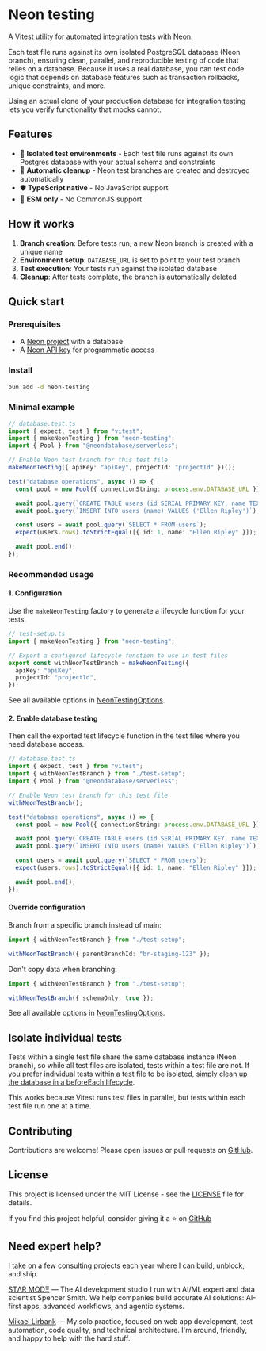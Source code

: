 # Neon testing

A Vitest utility for automated integration tests with [Neon](https://neon.com/).

Each test file runs against its own isolated PostgreSQL database (Neon branch), ensuring clean, parallel, and reproducible testing of code that relies on a database. Because it uses a real database, you can test code logic that depends on database features such as transaction rollbacks, unique constraints, and more.

Using an actual clone of your production database for integration testing lets you verify functionality that mocks cannot.

## Features

- 🔄 **Isolated test environments** - Each test file runs against its own Postgres database with your actual schema and constraints
- 🧹 **Automatic cleanup** - Neon test branches are created and destroyed automatically
- 🛡️ **TypeScript native** - No JavaScript support
- 🎯 **ESM only** - No CommonJS support

## How it works

1. **Branch creation**: Before tests run, a new Neon branch is created with a unique name
1. **Environment setup**: `DATABASE_URL` is set to point to your test branch
1. **Test execution**: Your tests run against the isolated database
1. **Cleanup**: After tests complete, the branch is automatically deleted

## Quick start

### Prerequisites

- A [Neon project](https://console.neon.tech/app/projects) with a database
- A [Neon API key](https://neon.tech/docs/manage/api-keys) for programmatic access

### Install

```bash
bun add -d neon-testing
```

### Minimal example

```typescript
// database.test.ts
import { expect, test } from "vitest";
import { makeNeonTesting } from "neon-testing";
import { Pool } from "@neondatabase/serverless";

// Enable Neon test branch for this test file
makeNeonTesting({ apiKey: "apiKey", projectId: "projectId" })();

test("database operations", async () => {
  const pool = new Pool({ connectionString: process.env.DATABASE_URL });

  await pool.query(`CREATE TABLE users (id SERIAL PRIMARY KEY, name TEXT)`);
  await pool.query(`INSERT INTO users (name) VALUES ('Ellen Ripley')`);

  const users = await pool.query(`SELECT * FROM users`);
  expect(users.rows).toStrictEqual([{ id: 1, name: "Ellen Ripley" }]);

  await pool.end();
});
```

### Recommended usage

#### 1. Configuration

Use the `makeNeonTesting` factory to generate a lifecycle function for your tests.

```typescript
// test-setup.ts
import { makeNeonTesting } from "neon-testing";

// Export a configured lifecycle function to use in test files
export const withNeonTestBranch = makeNeonTesting({
  apiKey: "apiKey",
  projectId: "projectId",
});
```

See all available options in [NeonTestingOptions](https://github.com/starmode-base/neon-testing/blob/main/index.ts#L30-L41).

#### 2. Enable database testing

Then call the exported test lifecycle function in the test files where you need database access.

```typescript
// database.test.ts
import { expect, test } from "vitest";
import { withNeonTestBranch } from "./test-setup";
import { Pool } from "@neondatabase/serverless";

// Enable Neon test branch for this test file
withNeonTestBranch();

test("database operations", async () => {
  const pool = new Pool({ connectionString: process.env.DATABASE_URL });

  await pool.query(`CREATE TABLE users (id SERIAL PRIMARY KEY, name TEXT)`);
  await pool.query(`INSERT INTO users (name) VALUES ('Ellen Ripley')`);

  const users = await pool.query(`SELECT * FROM users`);
  expect(users.rows).toStrictEqual([{ id: 1, name: "Ellen Ripley" }]);

  await pool.end();
});
```

#### Override configuration

Branch from a specific branch instead of main:

```typescript
import { withNeonTestBranch } from "./test-setup";

withNeonTestBranch({ parentBranchId: "br-staging-123" });
```

Don't copy data when branching:

```typescript
import { withNeonTestBranch } from "./test-setup";

withNeonTestBranch({ schemaOnly: true });
```

See all available options in [NeonTestingOptions](https://github.com/starmode-base/neon-testing/blob/main/index.ts#L30-L41).

## Isolate individual tests

Tests within a single test file share the same database instance (Neon branch), so while all test files are isolated, tests within a test file are not. If you prefer individual tests within a test file to be isolated, [simply clean up the database in a beforeEach lifecycle](examples/neon-serverless-http-isolated.test.ts).

This works because Vitest runs test files in parallel, but tests within each test file run one at a time.

## Contributing

Contributions are welcome! Please open issues or pull requests on [GitHub](https://github.com/starmode-base/neon-testing/pulls).

## License

This project is licensed under the MIT License - see the [LICENSE](LICENSE) file for details.

If you find this project helpful, consider giving it a ⭐️ on [GitHub](https://github.com/starmode-base/neon-testing)

## Need expert help?

I take on a few consulting projects each year where I can build, unblock, and ship.

[STΛR MODΞ](https://www.starmode.dev/) — The AI development studio I run with AI/ML expert and data scientist Spencer Smith. We help companies build accurate AI solutions: AI-first apps, advanced workflows, and agentic systems.

[Mikael Lirbank](https://www.lirbank.com/) — My solo practice, focused on web app development, test automation, code quality, and technical architecture. I'm around, friendly, and happy to help with the hard stuff.
